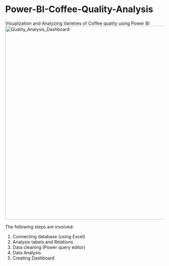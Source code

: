 # Power-BI-Coffee-Quality-Analysis
Visualization and Analyzing Varieties of Coffee quality using Power BI
<img width="614" alt="Quality_Analysis_Dashboard" src="https://github.com/shruthi2023/Power-BI-Coffee-Quality-Analysis/assets/126853880/db3af9e7-a597-41a9-b4dc-6cb778a2b05f">


The following steps are involved:

1. Connecting database (using Excel)
2. Analysis tabels and Relations
3. Data cleaning (Power query editor)
4. Data Analysis
5. Creating Dashboard
